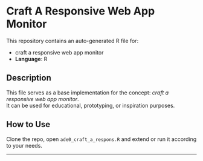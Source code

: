 # Craft A Responsive Web App Monitor

This repository contains an auto-generated R file for:

- craft a responsive web app monitor
- **Language**: R

## Description

This file serves as a base implementation for the concept: *craft a responsive web app monitor*.  
It can be used for educational, prototyping, or inspiration purposes.

## How to Use

Clone the repo, open `ade0_craft_a_respons.R` and extend or run it according to your needs.

---


